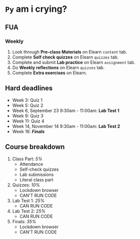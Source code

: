 # `Py` am i crying?

## FUA

### Weekly

1. Look through **Pre-class Materials** on Elearn `content` tab.
2. Complete **Self check quizzes** on Elearn `quizzes` tab.
3. Complete and submit **Lab practice** on Elearn `assignment` tab.
4. Do **Weekly reflections** on Elearn `quizzes` tab.
5. Complete **Extra exercises** on Elearn.

## Hard deadlines

* Week 3: Quiz 1
* Week 5: Quiz 2
* Week 6, September 23 9:30am - 11:00am: **Lab Test 1**
* Week 9: Quiz 3
* Week 11: Quiz 4
* Week 14, November 14 9:30am - 11:00am: **Lab Test 2**
* Week 16: ***Finals***

## Course breakdown

1. Class Part: *5%*
    * Attendance
    * Self-check quizzes
    * Lab submissions
    * Literal class part
2. Quizzes: *10%*
    * Lockdown browser
    * CAN'T RUN CODE
3. Lab Test 1: *25%*
    * CAN RUN CODE
4. Lab Test 2: *25%*
    * CAN RUN CODE
5. Finals: *35%*
    * Lockdown browser
    * CAN'T RUN CODE


